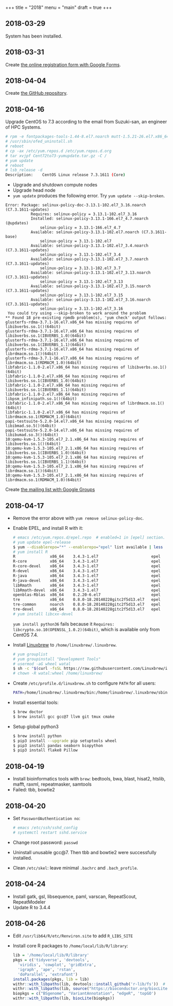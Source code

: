 +++
title = "2018"
menu = "main"
draft = true
+++

## 2018-03-29

System has been installed.

## 2018-03-31

Create [the online registration form with Google Forms](https://docs.google.com/forms/d/13PUga_MUGX5cuFJ5dUjMC9BC1P1cQN4rohS_g-AQIz8/edit).

## 2018-04-04

Create [the GitHub repository](https://github.com/heavywatal/esb-hpc).

## 2018-04-16

Upgrade CentOS to 7.3 according to the email from Suzuki-san, an engineer of HPC Systems.

```sh
# rpm -e fontpackages-tools-1.44-8.el7.noarch mutt-1.5.21-26.el7.x86_64
# /usr/sbin/ofed_uninstall.sh
# reboot
# cp -ax /etc/yum.repos.d /etc/yum.repos.d.org
# tar xvjpf Cent72to73-yumupdate.tar.gz -C /
# yum update
# reboot
# lsb_release -d
Description:	CentOS Linux release 7.3.1611 (Core)
```

- Upgrade and shutdown compute nodes
- Upgrade head node
- `yum update` produces the following error.
  Try `yum update --skip-broken`.

```
Error: Package: selinux-policy-doc-3.13.1-102.el7_3.16.noarch (C7.3.1611-updates)
           Requires: selinux-policy = 3.13.1-102.el7_3.16
           Installed: selinux-policy-3.13.1-166.el7_4.7.noarch (@updates)
               selinux-policy = 3.13.1-166.el7_4.7
           Available: selinux-policy-3.13.1-102.el7.noarch (C7.3.1611-base)
               selinux-policy = 3.13.1-102.el7
           Available: selinux-policy-3.13.1-102.el7_3.4.noarch (C7.3.1611-updates)
               selinux-policy = 3.13.1-102.el7_3.4
           Available: selinux-policy-3.13.1-102.el7_3.7.noarch (C7.3.1611-updates)
               selinux-policy = 3.13.1-102.el7_3.7
           Available: selinux-policy-3.13.1-102.el7_3.13.noarch (C7.3.1611-updates)
               selinux-policy = 3.13.1-102.el7_3.13
           Available: selinux-policy-3.13.1-102.el7_3.15.noarch (C7.3.1611-updates)
               selinux-policy = 3.13.1-102.el7_3.15
           Available: selinux-policy-3.13.1-102.el7_3.16.noarch (C7.3.1611-updates)
               selinux-policy = 3.13.1-102.el7_3.16
 You could try using --skip-broken to work around the problem
** Found 18 pre-existing rpmdb problem(s), 'yum check' output follows:
glusterfs-rdma-3.7.1-16.el7.x86_64 has missing requires of libibverbs.so.1()(64bit)
glusterfs-rdma-3.7.1-16.el7.x86_64 has missing requires of libibverbs.so.1(IBVERBS_1.0)(64bit)
glusterfs-rdma-3.7.1-16.el7.x86_64 has missing requires of libibverbs.so.1(IBVERBS_1.1)(64bit)
glusterfs-rdma-3.7.1-16.el7.x86_64 has missing requires of librdmacm.so.1()(64bit)
glusterfs-rdma-3.7.1-16.el7.x86_64 has missing requires of librdmacm.so.1(RDMACM_1.0)(64bit)
libfabric-1.1.0-2.el7.x86_64 has missing requires of libibverbs.so.1()(64bit)
libfabric-1.1.0-2.el7.x86_64 has missing requires of libibverbs.so.1(IBVERBS_1.0)(64bit)
libfabric-1.1.0-2.el7.x86_64 has missing requires of libibverbs.so.1(IBVERBS_1.1)(64bit)
libfabric-1.1.0-2.el7.x86_64 has missing requires of libpsm_infinipath.so.1()(64bit)
libfabric-1.1.0-2.el7.x86_64 has missing requires of librdmacm.so.1()(64bit)
libfabric-1.1.0-2.el7.x86_64 has missing requires of librdmacm.so.1(RDMACM_1.0)(64bit)
papi-testsuite-5.2.0-14.el7.x86_64 has missing requires of libibmad.so.5()(64bit)
papi-testsuite-5.2.0-14.el7.x86_64 has missing requires of libibumad.so.3()(64bit)
10:qemu-kvm-1.5.3-105.el7_2.1.x86_64 has missing requires of libibverbs.so.1()(64bit)
10:qemu-kvm-1.5.3-105.el7_2.1.x86_64 has missing requires of libibverbs.so.1(IBVERBS_1.0)(64bit)
10:qemu-kvm-1.5.3-105.el7_2.1.x86_64 has missing requires of libibverbs.so.1(IBVERBS_1.1)(64bit)
10:qemu-kvm-1.5.3-105.el7_2.1.x86_64 has missing requires of librdmacm.so.1()(64bit)
10:qemu-kvm-1.5.3-105.el7_2.1.x86_64 has missing requires of librdmacm.so.1(RDMACM_1.0)(64bit)
```

Create [the mailing list with Google Groups](https://groups.google.com/forum/#!forum/metal-sokendai)

## 2018-04-17

- Remove the error above with `yum remove selinux-policy-doc`.

- Enable EPEL, and install R with it:
  ```sh
  # emacs /etc/yum.repos.d/epel.repo  # enabled=1 in [epel] section.
  # yum update epel-release
  $ yum --disablerepo="*" --enablerepo="epel" list available | less
  # yum install R
  R               x86_64    3.4.3-1.el7                       epel
  R-core          x86_64    3.4.3-1.el7                       epel
  R-core-devel    x86_64    3.4.3-1.el7                       epel
  R-devel         x86_64    3.4.3-1.el7                       epel
  R-java          x86_64    3.4.3-1.el7                       epel
  R-java-devel    x86_64    3.4.3-1.el7                       epel
  libRmath        x86_64    3.4.3-1.el7                       epel
  libRmath-devel  x86_64    3.4.3-1.el7                       epel
  openblas-Rblas  x86_64    0.2.20-6.el7                      epel
  tre             x86_64    0.8.0-18.20140228gitc2f5d13.el7   epel
  tre-common      noarch    0.8.0-18.20140228gitc2f5d13.el7   epel
  tre-devel       x86_64    0.8.0-18.20140228gitc2f5d13.el7   epel
  # yum install libcxx-devel
  ```
  `yum install python36` fails because it
  `Requires: libcrypto.so.10(OPENSSL_1.0.2)(64bit)`,
  which is available only from CentOS 7.4.

- Install [Linuxbrew](http://linuxbrew.sh/) to `/home/linuxbrew/.linuxbrew`.
  ```sh
  # yum grouplist
  # yum groupinstall "Development Tools"
  # usermod -aG wheel watal
  $ sh -c "$(curl -fsSL https://raw.githubusercontent.com/Linuxbrew/install/master/install.sh)"
  # chown -R watal:wheel /home/linuxbrew/
  ```

- Create `/etc/profile.d/linuxbrew.sh` to configure `PATH` for all users:
  ```sh
  PATH=/home/linuxbrew/.linuxbrew/bin:/home/linuxbrew/.linuxbrew/sbin:$PATH
  ```

- Install essential tools:
  ```sh
  $ brew doctor
  $ brew install gcc gcc@7 llvm git tmux cmake
  ```

- Setup global python3
  ```sh
  $ brew install python
  $ pip3 install --upgrade pip setuptools wheel
  $ pip3 install pandas seaborn biopython
  $ pip3 install flake8 Pillow
  ```

## 2018-04-19

- Install bioinformatics tools with `brew`:
  bedtools, bwa, blast, hisat2, htslib, mafft, raxml, repeatmasker, samtools
- Failed: tbb, bowtie2


## 2018-04-20

- Set `PasswordAuthentication no`:
  ```sh
  # emacs /etc/ssh/sshd_config
  # systemctl restart sshd.service
  ```

- Change root password: `passwd`

- Uninstall unusable gcc@7.
  Then tbb and bowtie2 were successfully installed.

- Clean `/etc/skel`: leave minimal `.bachrc` and `.bach_profile`.

## 2018-04-24

- Install gatk, gsl, libsequence, paml, varscan, RepeatScout, RepeatModeler
- Update R to 3.4.4

## 2018-04-26

-   Edit `/usr/lib64/R/etc/Renviron.site` to add `R_LIBS_SITE`
-   Install core R packages to `/home/local/lib/R/library`:

    ```r
    lib = '/home/local/lib/R/library'
    pkgs = c('tidyverse', 'devtools',
      'viridis', 'cowplot', 'gridExtra',
      'igraph', 'ape', 'rstan',
      'doParallel', 'extrafont')
    install.packages(pkgs, lib = lib)
    withr::with_libpaths(lib, devtools::install_github('r-lib/fs'))  # issue #88
    withr::with_libpaths(lib, source("https://bioconductor.org/biocLite.R"))
    biopkgs = c("BSgenome", "VariantAnnotation", "edgeR", 'topGO')
    withr::with_libpaths(lib, biocLite(biopkgs))
    ```
